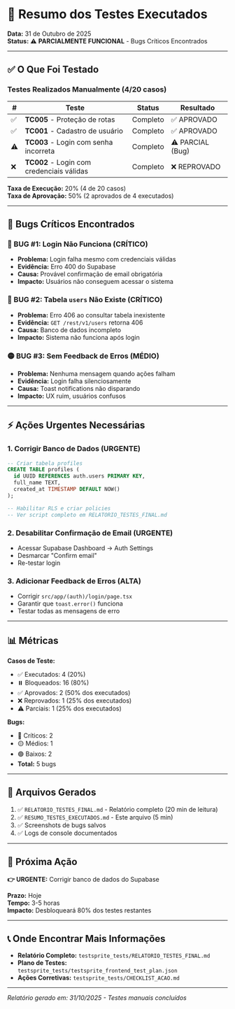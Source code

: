 # 🎯 Resumo dos Testes Executados

**Data:** 31 de Outubro de 2025  
**Status:** ⚠️ **PARCIALMENTE FUNCIONAL** - Bugs Críticos Encontrados

---

## ✅ O Que Foi Testado

### Testes Realizados Manualmente (4/20 casos)

| # | Teste | Status | Resultado |
|---|-------|--------|-----------|
| ✅ | **TC005** - Proteção de rotas | Completo | ✅ APROVADO |
| ✅ | **TC001** - Cadastro de usuário | Completo | ✅ APROVADO |
| ⚠️ | **TC003** - Login com senha incorreta | Completo | ⚠️ PARCIAL (Bug) |
| ❌ | **TC002** - Login com credenciais válidas | Completo | ❌ REPROVADO |

**Taxa de Execução:** 20% (4 de 20 casos)  
**Taxa de Aprovação:** 50% (2 aprovados de 4 executados)

---

## 🐛 Bugs Críticos Encontrados

### 🔴 BUG #1: Login Não Funciona (CRÍTICO)
- **Problema:** Login falha mesmo com credenciais válidas
- **Evidência:** Erro 400 do Supabase
- **Causa:** Provável confirmação de email obrigatória
- **Impacto:** Usuários não conseguem acessar o sistema

### 🔴 BUG #2: Tabela `users` Não Existe (CRÍTICO)
- **Problema:** Erro 406 ao consultar tabela inexistente
- **Evidência:** `GET /rest/v1/users` retorna 406
- **Causa:** Banco de dados incompleto
- **Impacto:** Sistema não funciona após login

### 🟡 BUG #3: Sem Feedback de Erros (MÉDIO)
- **Problema:** Nenhuma mensagem quando ações falham
- **Evidência:** Login falha silenciosamente
- **Causa:** Toast notifications não disparando
- **Impacto:** UX ruim, usuários confusos

---

## ⚡ Ações Urgentes Necessárias

### 1. Corrigir Banco de Dados (URGENTE)
```sql
-- Criar tabela profiles
CREATE TABLE profiles (
  id UUID REFERENCES auth.users PRIMARY KEY,
  full_name TEXT,
  created_at TIMESTAMP DEFAULT NOW()
);

-- Habilitar RLS e criar policies
-- Ver script completo em RELATORIO_TESTES_FINAL.md
```

### 2. Desabilitar Confirmação de Email (URGENTE)
- Acessar Supabase Dashboard → Auth Settings
- Desmarcar "Confirm email"
- Re-testar login

### 3. Adicionar Feedback de Erros (ALTA)
- Corrigir `src/app/(auth)/login/page.tsx`
- Garantir que `toast.error()` funciona
- Testar todas as mensagens de erro

---

## 📊 Métricas

**Casos de Teste:**
- ✅ Executados: 4 (20%)
- ⏸️ Bloqueados: 16 (80%)
- ✅ Aprovados: 2 (50% dos executados)
- ❌ Reprovados: 1 (25% dos executados)
- ⚠️ Parciais: 1 (25% dos executados)

**Bugs:**
- 🔴 Críticos: 2
- 🟡 Médios: 1
- 🟢 Baixos: 2
- **Total:** 5 bugs

---

## 📁 Arquivos Gerados

1. ✅ `RELATORIO_TESTES_FINAL.md` - Relatório completo (20 min de leitura)
2. ✅ `RESUMO_TESTES_EXECUTADOS.md` - Este arquivo (5 min)
3. ✅ Screenshots de bugs salvos
4. ✅ Logs de console documentados

---

## 🎯 Próxima Ação

**👉 URGENTE:** Corrigir banco de dados do Supabase

**Prazo:** Hoje  
**Tempo:** 3-5 horas  
**Impacto:** Desbloqueará 80% dos testes restantes

---

## 📞 Onde Encontrar Mais Informações

- **Relatório Completo:** `testsprite_tests/RELATORIO_TESTES_FINAL.md`
- **Plano de Testes:** `testsprite_tests/testsprite_frontend_test_plan.json`
- **Ações Corretivas:** `testsprite_tests/CHECKLIST_ACAO.md`

---

*Relatório gerado em: 31/10/2025 - Testes manuais concluídos*

